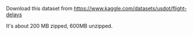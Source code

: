 Download this dataset from https://www.kaggle.com/datasets/usdot/flight-delays

It's about 200 MB zipped, 600MB unzipped.